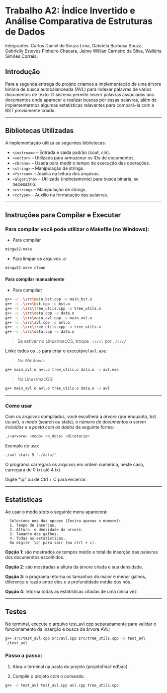 # Trabalho A2: Índice Invertido e Análise Comparativa de Estruturas de Dados

Integrantes: Carlos Daniel de Souza Lima, Gabriela Barbosa Souza, Gabrielly Esteves Pinheiro Chácara, Jaime Willian Carneiro da Silva, Walléria Simões Correia.

## Introdução

Para a segunda entrega do projeto criamos a implementação de uma árvore binária de busca autobalanceada (AVL) para indexar palavras de vários documentos de texto. O sistema permite inserir palavras associadas aos documentos onde aparecer e realizar buscas por essas palavras, além de implementarmos algumas estatísticas relavantes para compará-la com a BST previamente criada.

---

## Bibliotecas Utilizadas

A implementação utiliza as seguintes bibliotecas:

- `<iostream>` – Entrada e saída padrão (cout, cin).
- `<vector>` – Utilizada para armazenar os IDs de documentos.
- `<chrono>` – Usada para medir o tempo de execução das operações.
- `<string>` – Manipulação de strings.
- `<fstream>` – Auxilia na leitura dos arquivos.
- `<algorithm>` – Utilizada (indiretamente) para busca binária, se necessário.
- `<cstring>` – Manipulação de strings.
- `<cctype>` – Auxílio na formatação das palavras.

---

## Instruções para Compilar e Executar
### Para compilar você pode utilizar o Makefile (no **Windows**):

- Para compilar
```bash
mingw32-make
```
- Para limpar os arquivos .o
```bash
mingw32-make clean
```

#### Para compilar manualmente
- Para compilar:
```bash
g++ -c .\src\main_bst.cpp -o main_bst.o
g++ -c .\src\bst.cpp -o bst.o
g++ -c .\src\tree_utils.cpp -o tree_utils.o
g++ -c .\src\data.cpp -o data.o
g++ -c .\src\main_avl.cpp -o main_avl.o
g++ -c .\src\avl.cpp -o avl.o
g++ -c .\src\tree_utils.cpp -o tree_utils.o
g++ -c .\src\data.cpp -o data.o
```
> Se estiver no Linux/macOS, troque `.\src\` por `./src/`

Linke todos os `.o` para criar o executável `avl.exe`:

> No Windows:
```bash
g++ main_avl.o avl.o tree_utils.o data.o -o avl.exe
```

> No Linux/macOS:
```bash
g++ main_avl.o avl.o tree_utils.o data.o -o avl
```

---

### Como usar
 Com os arquivos compilados, você escolherá  a *árvore* (por enquanto, bst ou avl), o *modo* (search ou stats), o *número de documentos a serem incluídos* e a *pasta com os dados* da seguinte forma:

```bash
./<arvore> <modo> <n_docs> <diretorio>
```
Exemplo de uso:
```bash
./avl stats 5 "./data/"
```
O programa carregará os arquivos em ordem numérica, neste caso, carregará de 0.txt até 4.txt. 

Digite "\q" ou dê Ctrl + C para encerrar.

---

## Estatísticas

Ao usar o modo *stats* o seguinte menu aparecerá:

```
  Selecione uma das opcoes (Insira apenas o numero):
  1. Tempo de insercao.
  2. Altura  e densidade da arvore.
  3. Tamanho dos galhos.
  4. Todas as estatisticas.
  Ou digite '\q' para sair (ou ctrl + c).
```
**Opção 1**: são mostrados os tempos médio e total de inserção das palavras dos documentos escolhidos.

**Opção 2**: são mostradas a altura da árvore criada e sua densidade.

**Opção 3**: o programa retorna os tamanhos do maior e menor galhos, diferença e razão entre eles e a profundidade média dos nós.

**Opção 4**: retorna todas as estatísticas citadas de uma única vez

---

## Testes

No terminal, execute o arquivo test_avl.cpp separadamente para validar o funcionamento da inserção e busca da árvore AVL:

```bash
g++ src/test_avl.cpp src/avl.cpp src/tree_utils.cpp -o test_avl
./test_avl
```
### Passo a passo:

1. Abra o terminal na pasta do projeto (projetofinal-ed\src).

2. Compile o projeto com o comando:

```bash
g++ -o test_avl test_avl.cpp avl.cpp tree_utils.cpp
```

